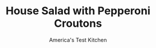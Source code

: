 ---
layout: ../../layouts/MarkdownPostLayout.astro
title: House Salad with Pepperoni Croutons
author: America's Test Kitchen
pubDate: 2023-03-15
description: "Heres a new take on a familiar standard."
image_url: https://res.cloudinary.com/hksqkdlah/image/upload/ar_1:1,c_fill,dpr_2.0,f_auto,fl_lossy.progressive.strip_profile,g_faces:auto,q_auto:low,w_344/SFS_HouseSaladPepperoniCroutons-33_azbbj7
tags: ["Main Courses","Vegetables","Pork","Weeknight","Salads","Thanksgiving"]
calories: 1349
protein: 8
carbohydrates: 9
fats: 
fiber: 2
ingredients: ["1½ tablespoons, extra-virgin olive oil","1 slice, hearty white sandwich bread, crust removed, cut into ¼-inch dice (about ⅔ cup)","2 ounces link, pepperoni, cut into ¼-inch dice (about ½ cup)","⅛ teaspoon, table salt","2 tablespoons, extra-virgin olive oil","1 tablespoon, red wine vinegar","1 tablespoon, mayonnaise","1 teaspoon, Italian seasoning","1 , garlic clove, minced","¾ teaspoon, table salt","½ teaspoon, pepper, plus extra for serving","½ teaspoon, sugar","½ head, iceberg lettuce (1¼ pounds), cored and torn into rough 2-inch pieces (about 12 cups)","1 , plum tomato, cored and sliced thin","½ cup thinly sliced, red onion, rinsed","1 ounce, Parmesan cheese, grated (½ cup), plus extra for serving","3 tablespoons thinly sliced, pepperoncini, plus 4 to 6 whole pepperoncini for garnish"]
serves: 6
time: "40 minutes"
instructions: ["FOR THE PEPPERONI CROUTONS: Heat oil in 8-inch nonstick skillet over medium heat until shimmering. Add bread, pepperoni, and salt and cook, stirring occasionally, until bread is toasted and pepperoni is rust-colored, 5 to 7 minutes. Transfer to paper towel–lined plate and let cool for 5 minutes.","FOR THE SALAD: Whisk oil, vinegar, mayonnaise, Italian seasoning, garlic, salt, pepper, and sugar together in large salad bowl. Add lettuce, tomato, onion, Parmesan, sliced pepperoncini, and pepperoni croutons and toss to combine. Season with salt to taste.","Garnish salad with whole pepperoncini and serve, passing extra Parmesan and extra pepper separately."]
nutrition: ["299 mg Potassium","146 mg Phosphorus","193 mg Calcium","1 mg Iron","23 mg Magnesium","542 mg Sodium","17 g Fat","1 mg Niacin (B3)","8 g Monounsaturated","2 g Polyunsaturated","10 mg Vitamin C","19 mg Cholesterol","4 g Saturated","2 g Fiber","51 µg Folate (food)","4 g Sugars","44 µg Vitamin K","172 g Water","9 g Carbs","52 µg Folate equivalent (total)","8 g Protein","1 mg Vitamin E","65 µg Vitamin A","224 kcal Energy","1349 calories"]
notes: "We prefer to use a fresh head of lettuce rather than precut bagged lettuce for this recipe. After halving and coring the head of lettuce, the half you use for the salad should weigh approximately 18 ounces and yield about 12 cups of torn pieces. Be sure to buy link pepperoni, not the presliced stuff, for the croutons."
---